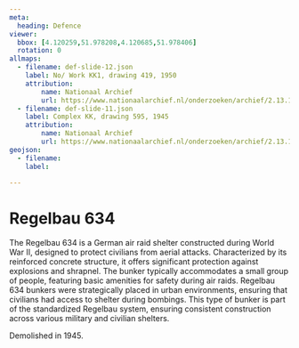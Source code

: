 ```yaml
---
meta:
  heading: Defence
viewer:
  bbox: [4.120259,51.978208,4.120685,51.978406]
  rotation: 0
allmaps:
  - filename: def-slide-12.json
    label: No/ Work KK1, drawing 419, 1950
    attribution:
        name: Nationaal Archief 
        url: https://www.nationaalarchief.nl/onderzoeken/archief/2.13.167/invnr/721/file/NL-HaNA_2.13.167_721_06?eadID=2.13.167&unitID=721&query=
  - filename: def-slide-11.json
    label: Complex KK, drawing 595, 1945
    attribution:
        name: Nationaal Archief
        url: https://www.nationaalarchief.nl/onderzoeken/archief/2.13.167/invnr/333/file/NL-HaNA_2.13.167_333_11?eadID=2.13.167&unitID=333&query=
geojson:
  - filename: 
    label:

---
```


# Regelbau 634

The Regelbau 634 is a German air raid shelter constructed during World War II, designed to protect civilians from aerial attacks. Characterized by its reinforced concrete structure, it offers significant protection against explosions and shrapnel. The bunker typically accommodates a small group of people, featuring basic amenities for safety during air raids.  Regelbau 634 bunkers were strategically placed in urban environments, ensuring that civilians had access to shelter during bombings. This type of bunker is part of the standardized Regelbau system, ensuring consistent construction across various military and civilian shelters.

Demolished in 1945.